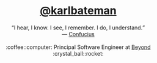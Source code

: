 <h1 align="center">
  <a href="https://github.com/karlbateman" target="_blank">@karlbateman</a>
</h1>

<div align="center">
  <q>I hear, I know. I see, I remember. I do, I understand.</q><br>
  — <a href="https://plato.stanford.edu/entries/confucius/">Confucius</a>
</div>

<br />

<div align="center">
  :coffee::computer: Principal Software Engineer at <a href="https://bynd.com" target="_blank">Beyond</a> :crystal_ball::rocket:
</div>

<br />

<div align="center">
  <!--
  <a href="https://nodejs.org/en/" target="_blank">
    <img src="https://img.shields.io/badge/-nodejs-green?style=for-the-badge">
  </a>

  <a href="https://www.python.org/" target="_blank">
    <img src="https://img.shields.io/badge/-python-3572A5?style=for-the-badge">
  </a>
  
  <a href="https://golang.org" target="_blank">
    <img src="https://img.shields.io/badge/-golang-00ADD8?style=for-the-badge">
  </a>
  
  <a href="https://www.rust-lang.org/" target="_blank">
    <img src="https://img.shields.io/badge/-rust-dea584?style=for-the-badge">
  </a>
  -->

  <!--
  <a href="" target="_blank">
    <img src="">
  </a>
  -->

  <!--
  <a href="https://javascript.com" target="_blank">
    <img src="https://img.shields.io/badge/-javascript-f1e05a?style=for-the-badge">
  </a>

  <a href="https://www.typescriptlang.org/" target="_blank">
    <img src="https://img.shields.io/badge/-typescript-2b7489?style=for-the-badge">
  </a>

  <a href="https://www.ruby-lang.org/en/" target="_blank">
    <img src="https://img.shields.io/badge/-ruby-701516?style=for-the-badge">
  </a>
  
  <a href="https://www.scala-lang.org/" target="_blank">
    <img src="https://img.shields.io/badge/-scala-c22d40?style=for-the-badge">
  </a>

  <a href="http://www.open-std.org/jtc1/sc22/wg14/" target="_blank">
    <img src="https://img.shields.io/badge/-C-555555?style=for-the-badge">
  </a>

  <a href="https://isocpp.org/" target="_blank">
    <img src="https://img.shields.io/badge/-C++-f34b7d?style=for-the-badge">
  </a>
  
  <a href="https://www.perl.org/" target="_blank">
    <img src="https://img.shields.io/badge/-perl-0298c3?style=for-the-badge">
  </a>

  <a href="https://www.php.net/" target="_blank">
    <img src="https://img.shields.io/badge/-php-4F5D95?style=for-the-badge">
  </a>

  <a href="https://docs.microsoft.com/en-us/dotnet/csharp/" target="_blank">
    <img src="https://img.shields.io/badge/-csharp-178600?style=for-the-badge">
  </a>

  <a href="https://docs.microsoft.com/en-us/windows-server/administration/windows-commands/powershell" target="_blank">
    <img src="https://img.shields.io/badge/-powershell-012456?style=for-the-badge">
  </a>

  <a href="https://developer.mozilla.org/en-US/docs/Web/HTML" target="_blank">
    <img src="https://img.shields.io/badge/-html-e34c26?style=for-the-badge">
  </a>

  <a href="https://developer.mozilla.org/en-US/docs/Web/CSS" target="_blank">
    <img src="https://img.shields.io/badge/-css-563d7c?style=for-the-badge">
  </a>

  <a href="https://www.java.com/en/" target="_blank">
    <img src="https://img.shields.io/badge/-java-b07219?style=for-the-badge">
  </a>
  
  <a href="https://webassembly.org/" target="_blank">
    <img src="https://img.shields.io/badge/-wasm-04133b?style=for-the-badge">
  </a>
  
  <a href="https://www.lua.org/" target="_blank">
    <img src="https://img.shields.io/badge/-lua-000080?style=for-the-badge">
  </a>

  <a href="https://crystal-lang.org/" target="_blank">
    <img src="https://img.shields.io/badge/-crystal-000100?style=for-the-badge">
  </a>

  <a href="https://www.gnu.org/software/bash/" target="_blank">
    <img src="https://img.shields.io/badge/-shell-89e051?style=for-the-badge">
  </a>

  <a href="https://www.docker.com/en/" target="_blank">
    <img src="https://img.shields.io/badge/-docker-384d54?style=for-the-badge">
  </a>
  -->
</div>

<!--Broken links, probably won't be coming back.
<br />

<div align="center">
  <h4>
    <span>
      :satellite:
      <a href="https://www.krb.dev">Website</a>
    </span>
    <span>&nbsp;&nbsp;|&nbsp;&nbsp;</span>
    <span>
      :books:
      <a href="https://www.krb.dev/posts">Blog</a>
    </span>
    <span>&nbsp;&nbsp;|&nbsp;&nbsp;</span>
    <span>
      :factory:
      <a href="https://www.krb.dev/projects">Projects</a>
    </span>
    <span>&nbsp;&nbsp;|&nbsp;&nbsp;</span>
    <span>
      :scroll:
      <a href="https://www.krb.dev/resume">Resume</a>
    </span>
  </h4>
</div>
-->
